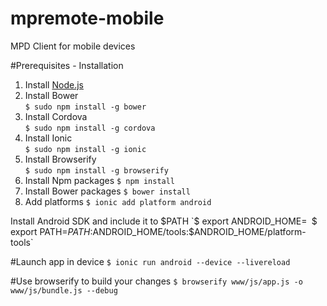 # mpremote-mobile
MPD Client for mobile devices

#Prerequisites - Installation

1. Install [Node.js](https://nodejs.org/en/)
2. Install Bower  
`$ sudo npm install -g bower`
3. Install Cordova  
`$ sudo npm install -g cordova`
4. Install Ionic  
`$ sudo npm install -g ionic`
5. Install Browserify  
`$ sudo npm install -g browserify`
6. Install Npm packages
`$ npm install`
7. Install Bower packages
`$ bower install`
8. Add platforms
`$ ionic add platform android`

Install Android SDK and include it to $PATH
`$ export ANDROID_HOME=<Android SDK Path>`
`$ export PATH=$PATH:$ANDROID_HOME/tools:$ANDROID_HOME/platform-tools`

#Launch app in device
`$ ionic run android --device --livereload`

#Use browserify to build your changes
`$ browserify www/js/app.js -o www/js/bundle.js --debug`

